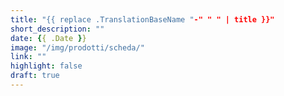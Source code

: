 ```yaml
---
title: "{{ replace .TranslationBaseName "-" " " | title }}"
short_description: ""
date: {{ .Date }}
image: "/img/prodotti/scheda/"
link: ""
highlight: false
draft: true
---
```


